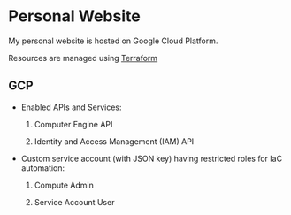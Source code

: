 # Personal Website

My personal website is hosted on Google Cloud Platform.

Resources are managed using [Terraform][1]

## GCP

+ Enabled APIs and Services:

  1. Computer Engine API

  2. Identity and Access Management (IAM) API

+ Custom service account (with JSON key) having restricted roles for IaC automation:

  1. Compute Admin

  2. Service Account User


[1]: https://www.terraform.io/
